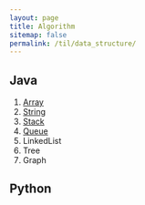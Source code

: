 ```yaml
---
layout: page
title: Algorithm
sitemap: false
permalink: /til/data_structure/
---
```


## Java
1. [Array](java/array.md)
2. [String](java/string.md)
3. [Stack](java/stack.md)
4. [Queue](java/queue.md)
5. LinkedList
6. Tree
7. Graph

## Python